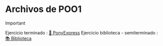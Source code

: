 # Archivos de POO1
> [!IMPORTANT]  
> Ejercicio terminado : [🐎 PonyExpress](PonyExpress)
> Ejercicio biblioteca - semiterminado : [📚 Biblioteca]()
